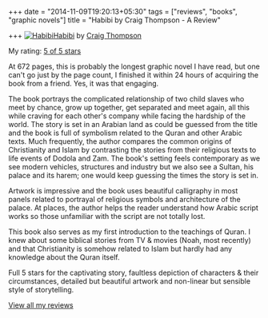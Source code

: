 +++
date = "2014-11-09T19:20:13+05:30"
tags = ["reviews", "books", "graphic novels"]
title = "Habibi by Craig Thompson - A Review"

+++
[![Habibi](https://d.gr-assets.com/books/1328544897m/12214502.jpg)](https://www.goodreads.com/book/show/12214502-habibi)[Habibi](https://www.goodreads.com/book/show/12214502-habibi) by [Craig Thompson](https://www.goodreads.com/author/show/14151.Craig_Thompson)

My rating: [5 of 5 stars](https://www.goodreads.com/review/show/1100679238)

At 672 pages, this is probably the longest graphic novel I have read, but one can't go just by the page count, I finished it within 24 hours of acquiring the book from a friend. Yes, it was that engaging.

The book portrays the complicated relationship of two child slaves who meet by chance, grow up together, get separated and meet again, all this while craving for each other's company while facing the hardship of the world. The story is set in an Arabian land as could be guessed from the title and the book is full of symbolism related to the Quran and other Arabic texts. Much frequently, the author compares the common origins of Christianity and Islam by contrasting the stories from their religious texts to life events of Dodola and Zam. The book's setting feels contemporary as we see modern vehicles, structures and industry but we also see a Sultan, his palace and its harem; one would keep guessing the times the story is set in.

Artwork is impressive and the book uses beautiful calligraphy in most panels related to portrayal of religious symbols and architecture of the palace. At places, the author helps the reader understand how Arabic script works so those unfamiliar with the script are not totally lost.

This book also serves as my first introduction to the teachings of Quran. I knew about some biblical stories from TV & movies (Noah, most recently) and that Christianity is somehow related to Islam but hardly had any knowledge about the Quran itself.

Full 5 stars for the captivating story, faultless depiction of characters & their circumstances, detailed but beautiful artwork and non-linear but sensible style of storytelling.

[View all my reviews](https://www.goodreads.com/review/list/6520743-kartik-singhal)

